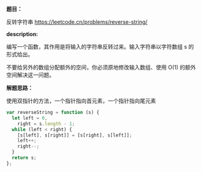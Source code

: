 **题目：**

反转字符串 https://leetcode.cn/problems/reverse-string/

**description:**

编写一个函数，其作用是将输入的字符串反转过来。输入字符串以字符数组 s 的形式给出。

不要给另外的数组分配额外的空间，你必须原地修改输入数组、使用 O(1) 的额外空间解决这一问题。

**解题思路：**

使用双指针的方法，一个指针指向首元素，一个指针指向尾元素

```js
var reverseString = function (s) {
  let left = 0,
    right = s.length - 1;
  while (left < right) {
    [s[left], s[right]] = [s[right], s[left]];
    left++;
    right--;
  }
  return s;
};
```
